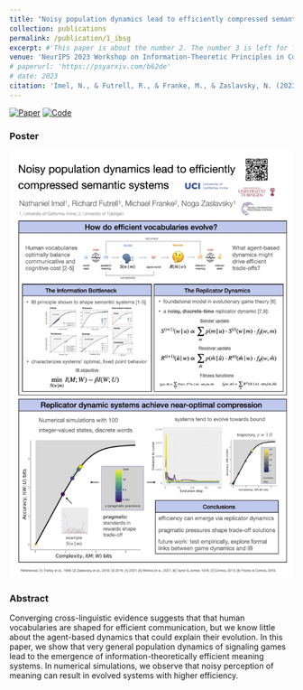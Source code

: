```yaml
---
title: "Noisy population dynamics lead to efficiently compressed semantic systems"
collection: publications
permalink: /publication/1_ibsg
excerpt: #'This paper is about the number 2. The number 3 is left for future work.' date: 
venue: 'NeurIPS 2023 Workshop on Information-Theoretic Principles in Cognitive Systems'
# paperurl: 'https://psyarxiv.com/b62de'
# date: 2023
citation: 'Imel, N., & Futrell, R., & Franke, M., & Zaslavsky, N. (2023). &quot;Noisy population dynamics lead to efficiently compressed semantic systems.&quot; <i>NeurIPS 2023 Workshop on Information-Theoretic Principles in Cognitive Systems</i>.'
---
```


[![Paper](https://img.shields.io/badge/paper-lightblue)](https://openreview.net/pdf?id=9oEXdXmMNr)
[![Code](https://img.shields.io/badge/code-gray)](https://github.com/nathimel/ibsg)

### Poster

![](../images/infocog_poster.jpg)

### Abstract

Converging cross-linguistic evidence suggests that that human vocabularies are shaped for efficient communication, but we know little about the agent-based dynamics that could explain their evolution. In this paper, we show that very general population dynamics of signaling games lead to the emergence of information-theoretically efficient meaning systems. In numerical simulations, we observe that noisy perception of meaning can result in evolved systems with higher efficiency.
